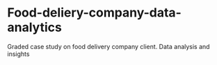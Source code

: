 # Food-deliery-company-data-analytics
Graded case study on food delivery company client. Data analysis and insights
